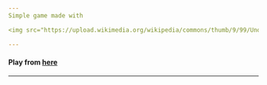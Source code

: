 ```yaml
---
Simple game made with 

<img src="https://upload.wikimedia.org/wikipedia/commons/thumb/9/99/Unofficial_JavaScript_logo_2.svg/1024px-Unofficial_JavaScript_logo_2.svg.png" alt="Javascript" width="100"/>

---
```


#### Play from [here](https://ysnbthn.github.io/JS-Cowboy-Game/)

---
